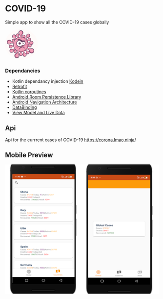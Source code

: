 # COVID-19

Simple app to show all the COVID-19 cases globally

<img src="./ReadMeResources/icon.jpg" height="100px" width="auto" style="border-radius:50%;"/>

### Dependancies
- Kotlin dependancy injection [Kodein](https://kodein.org/di/)
- [Retrofit](https://square.github.io/retrofit/)
- [Kotlin coroutines](https://github.com/Kotlin/kotlinx.coroutines)
- [Android Room Persistence Library](https://developer.android.com/topic/libraries/architecture/room)
- [Android Navigation Architecture](https://developer.android.com/guide/navigation/navigation-getting-started)
- [DataBinding](https://developer.android.com/jetpack/androidx/releases/databinding)
- [View Model and Live Data](https://developer.android.com/jetpack/androidx/releases/lifecycle)

## Api
 Api for the currrent cases of COVID-19  https://corona.lmao.ninja/

## Mobile Preview
![Screenshot](./ReadMeResources/screens.png)
